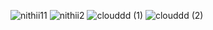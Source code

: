 ![nithii11](https://user-images.githubusercontent.com/114067093/202774963-fc3f0b3c-ac8e-46ed-82d1-7c51189e1f46.jpeg)
![nithii2](https://user-images.githubusercontent.com/114067093/202774985-2c864711-e532-45f8-8b40-76f2fa46d0dd.jpeg)
![clouddd (1)](https://user-images.githubusercontent.com/114067093/202775002-c3b37499-db8a-4540-a082-c5d826c16a58.png)
![clouddd (2)](https://user-images.githubusercontent.com/114067093/202775030-a0cff588-eac4-412b-bdf6-3472dbe8e5f7.png)
